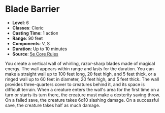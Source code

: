 # Blade Barrier

- **Level**: 6
- **Classes**: Cleric
- **Casting Time**: 1 action
- **Range**: 90 feet
- **Components**: V, S
- **Duration**: Up to 10 minutes
- **Source**: [5e Core Rules](http://dnd.wizards.com/articles/features/systems-reference-document-srd)

You create a vertical wall of whirling, razor-sharp blades made of magical energy. The wall appears within range and lasts for the duration. You can make a straight wall up to 100 feet long, 20 feet high, and 5 feet thick, or a ringed wall up to 60 feet in diameter, 20 feet high, and 5 feet thick. The wall provides three-quarters cover to creatures behind it, and its space is difficult terrain. When a creature enters the wall's area for the first time on a turn or starts its turn there, the creature must make a dexterity saving throw. On a failed save, the creature takes 6d10 slashing damage. On a successful save, the creature takes half as much damage.

